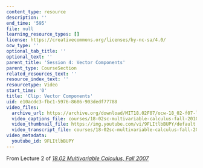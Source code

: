 ```yaml
---
content_type: resource
description: ''
end_time: '595'
file: null
learning_resource_types: []
license: https://creativecommons.org/licenses/by-nc-sa/4.0/
ocw_type: ''
optional_tab_title: ''
optional_text: ''
parent_title: 'Session 4: Vector Components'
parent_type: CourseSection
related_resources_text: ''
resource_index_text: ''
resourcetype: Video
start_time: '0'
title: 'Clip: Vector Components'
uid: e10acdc3-fbc1-5976-8686-903dedf77788
video_files:
  archive_url: https://archive.org/download/MIT18.02F07/ocw-18_02-f07-lec02_300k.mp4
  video_captions_file: courses/18-02sc-multivariable-calculus-fall-2010/9FLItlbBUPY_captions.vtt
  video_thumbnail_file: https://img.youtube.com/vi/9FLItlbBUPY/default.jpg
  video_transcript_file: courses/18-02sc-multivariable-calculus-fall-2010/9FLItlbBUPY_transcript.pdf
video_metadata:
  youtube_id: 9FLItlbBUPY
---
```


From Lecture 2 of [_18.02 Multivariable Calculus, Fall 2007_](/courses/18-02-multivariable-calculus-fall-2007/video_galleries/video-lectures)

